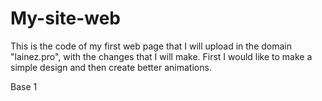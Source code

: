 # My-site-web
This is the code of my first web page that I will upload in the domain "lainez.pro", with the changes that I will make.
First I would like to make a simple design and then create better animations.


Base 1